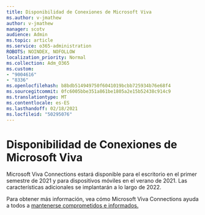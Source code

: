 ```yaml
---
title: Disponibilidad de Conexiones de Microsoft Viva
ms.author: v-jmathew
author: v-jmathew
manager: scotv
audience: Admin
ms.topic: article
ms.service: o365-administration
ROBOTS: NOINDEX, NOFOLLOW
localization_priority: Normal
ms.collection: Adm_O365
ms.custom:
- "9004616"
- "8336"
ms.openlocfilehash: b8bdb514949750f6041019bcbb725934b76e68f4
ms.sourcegitcommit: 0fc6005bbe351a861be1805a2e15b52438c914c9
ms.translationtype: MT
ms.contentlocale: es-ES
ms.lasthandoff: 02/18/2021
ms.locfileid: "50295076"
---
```

# <a name="microsoft-viva-connections-availability"></a>Disponibilidad de Conexiones de Microsoft Viva

Microsoft Viva Connections estará disponible para el escritorio en el primer semestre de 2021 y para dispositivos móviles en el verano de 2021. Las características adicionales se implantarán a lo largo de 2022.

Para obtener más información, vea cómo Microsoft Viva Connections ayuda a todos a [mantenerse comprometidos e informados.](https://techcommunity.microsoft.com/t5/microsoft-viva-blog/microsoft-viva-connections-helps-everyone-to-stay-engaged-and/ba-p/2107009)
